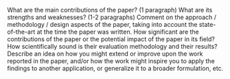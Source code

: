 What are the main contributions of the paper? (1 paragraph)
What are its strengths and weaknesses? (1-2 paragraphs)
Comment on the approach / methodology / design aspects of the paper, taking into account the state-of-the-art at the time the paper was written.
How significant are the contributions of the paper or the potential impact of the paper in its field?
How scientifically sound is their evaluation methodology and their results?
Describe an idea on how you might extend or improve upon the work reported in the paper, and/or how the work might inspire you to apply the findings to another application, or generalize it to a broader formulation, etc.

